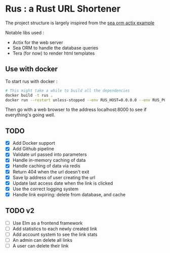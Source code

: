 # Rus : a Rust URL Shortener

The project structure is largely inspired from the [sea orm actix example](https://github.com/SeaQL/sea-orm/tree/master/examples/actix_example)

Notable libs used :
- Actix for the web server
- Sea ORM to handle the database queries
- Tera (for now) to render html templates

## Use with docker

To start rus with docker :
```bash
# This might take a while to build all the dependencies
docker build -t rus .
docker run --restart unless-stopped --env RUS_HOST=0.0.0.0 --env RUS_PORT=8000 --env RUS_DATABASE_URL="postgresql://<user>:<password>@127.0.0.1/<databasename>"  -p "8000:8000" rus 
```
Then go with a web browser to the address localhost:8000 to see if everything's going well.

## TODO
- [x] Add Docker support
- [x] Add Github pipeline
- [x] Validate url passed into parameters
- [x] Handle in-memory caching of data
- [x] Handle caching of data via redis
- [x] Return 404 when the url doesn't exit
- [x] Save Ip address of user creating the url
- [x] Update last access date when the link is clicked
- [x] Use the correct logging system
- [x] Handle link expiring: delete from database, and cache

## TODO v2
- [ ] Use Elm as a frontend framework
- [ ] Add statistics to each newly created link
- [ ] Add account system to see the link stats
- [ ] An admin can delete all links
- [ ] A user can delete their link